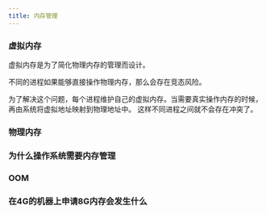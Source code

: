```yaml
---
title: 内存管理
---
```


### 虚拟内存

虚拟内存是为了简化物理内存的管理而设计。

不同的进程如果能够直接操作物理内存，那么会存在竞态风险。

为了解决这个问题，每个进程维护自己的虚拟内存。当需要真实操作内存的时候，再由系统将虚拟地址映射到物理地址中。
这样不同进程之间就不会存在冲突了。

### 物理内存


### 为什么操作系统需要内存管理


### OOM

### 在4G的机器上申请8G内存会发生什么
